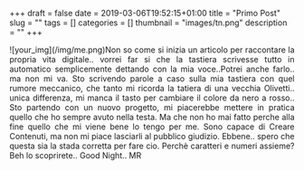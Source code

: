 +++
draft = false
date = 2019-03-06T19:52:15+01:00
title = "Primo Post"
slug = ""
tags = []
categories = []
thumbnail = "images/tn.png"
description = ""
+++
<DIV  style="float:left;">![your_img](/img/me.png)</DIV>
<DIV align="justify">
Non so come si inizia un articolo per raccontare la propria vita digitale.. vorrei far si che la tastiera scrivesse tutto in automatico semplicemente dettando con la mia voce..Potrei anche farlo.. ma non  mi va. Sto scrivendo parole a caso sulla mia tastiera con quel rumore meccanico, che tanto mi ricorda la tatiera di una vecchia Olivetti.. unica differenza, mi manca il tasto per cambiare il colore da nero a rosso..
Sto partendo con un nuovo progetto, mi piacerebbe mettere in pratica quello che ho sempre avuto nella testa. Ma che non ho mai fatto perche alla fine quello che mi viene bene lo tengo per me. Sono capace di Creare Contenuti, ma non mi piace lasciarli al pubblico giudizio. Ebbene.. spero che questa sia la stada corretta per fare cio.
Perchè caratteri e numeri assieme? Beh lo scoprirete..
Good Night..
MR
</DIV>
